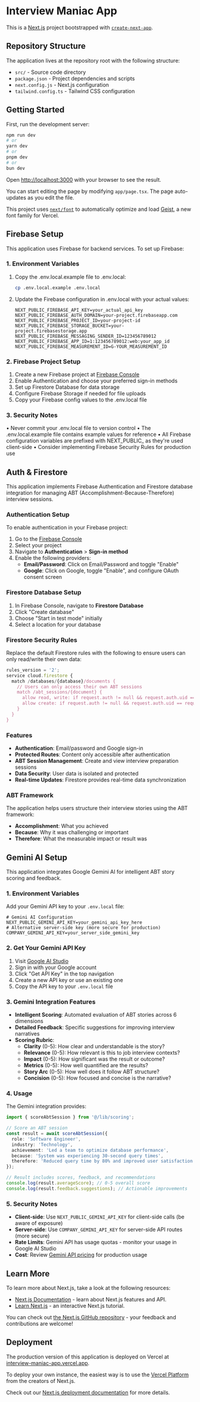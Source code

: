 # Interview Maniac App

This is a [Next.js](https://nextjs.org/) project bootstrapped with [`create-next-app`](https://nextjs.org/docs/app/api-reference/cli/create-next-app).

## Repository Structure

The application lives at the repository root with the following structure:
- `src/` - Source code directory
- `package.json` - Project dependencies and scripts
- `next.config.js` - Next.js configuration
- `tailwind.config.ts` - Tailwind CSS configuration

## Getting Started

First, run the development server:

```bash
npm run dev
# or
yarn dev
# or
pnpm dev
# or
bun dev
```

Open [http://localhost:3000](http://localhost:3000) with your browser to see the result.

You can start editing the page by modifying `app/page.tsx`. The page auto-updates as you edit the file.

This project uses [`next/font`](https://nextjs.org/docs/app/building-your-application/optimizing/fonts) to automatically optimize and load [Geist](https://vercel.com/font), a new font family for Vercel.

## Firebase Setup

This application uses Firebase for backend services. To set up Firebase:

### 1. Environment Variables

1. Copy the .env.local.example file to .env.local:
   ```bash
   cp .env.local.example .env.local
   ```

2. Update the Firebase configuration in .env.local with your actual values:
   ```env
   NEXT_PUBLIC_FIREBASE_API_KEY=your_actual_api_key
   NEXT_PUBLIC_FIREBASE_AUTH_DOMAIN=your-project.firebaseapp.com
   NEXT_PUBLIC_FIREBASE_PROJECT_ID=your-project-id
   NEXT_PUBLIC_FIREBASE_STORAGE_BUCKET=your-project.firebasestorage.app
   NEXT_PUBLIC_FIREBASE_MESSAGING_SENDER_ID=123456789012
   NEXT_PUBLIC_FIREBASE_APP_ID=1:123456789012:web:your_app_id
   NEXT_PUBLIC_FIREBASE_MEASUREMENT_ID=G-YOUR_MEASUREMENT_ID
   ```

### 2. Firebase Project Setup

1. Create a new Firebase project at [Firebase Console](https://console.firebase.google.com/)
2. Enable Authentication and choose your preferred sign-in methods
3. Set up Firestore Database for data storage
4. Configure Firebase Storage if needed for file uploads
5. Copy your Firebase config values to the .env.local file

### 3. Security Notes

• Never commit your .env.local file to version control
• The .env.local.example file contains example values for reference
• All Firebase configuration variables are prefixed with NEXT_PUBLIC_ as they're used client-side
• Consider implementing Firebase Security Rules for production use

## Auth & Firestore

This application implements Firebase Authentication and Firestore database integration for managing ABT (Accomplishment-Because-Therefore) interview sessions.

### Authentication Setup

To enable authentication in your Firebase project:

1. Go to the [Firebase Console](https://console.firebase.google.com/)
2. Select your project
3. Navigate to **Authentication** > **Sign-in method**
4. Enable the following providers:
   - **Email/Password**: Click on Email/Password and toggle "Enable"
   - **Google**: Click on Google, toggle "Enable", and configure OAuth consent screen

### Firestore Database Setup

1. In Firebase Console, navigate to **Firestore Database**
2. Click "Create database"
3. Choose "Start in test mode" initially
4. Select a location for your database

### Firestore Security Rules

Replace the default Firestore rules with the following to ensure users can only read/write their own data:

```javascript
rules_version = '2';
service cloud.firestore {
  match /databases/{database}/documents {
    // Users can only access their own ABT sessions
    match /abt_sessions/{document} {
      allow read, write: if request.auth != null && request.auth.uid == resource.data.uid;
      allow create: if request.auth != null && request.auth.uid == request.resource.data.uid;
    }
  }
}
```

### Features

- **Authentication**: Email/password and Google sign-in
- **Protected Routes**: Content only accessible after authentication
- **ABT Session Management**: Create and view interview preparation sessions
- **Data Security**: User data is isolated and protected
- **Real-time Updates**: Firestore provides real-time data synchronization

### ABT Framework

The application helps users structure their interview stories using the ABT framework:
- **Accomplishment**: What you achieved
- **Because**: Why it was challenging or important
- **Therefore**: What the measurable impact or result was

## Gemini AI Setup

This application integrates Google Gemini AI for intelligent ABT story scoring and feedback.

### 1. Environment Variables

Add your Gemini API key to your `.env.local` file:

```env
# Gemini AI Configuration
NEXT_PUBLIC_GEMINI_API_KEY=your_gemini_api_key_here
# Alternative server-side key (more secure for production)
COMPANY_GEMINI_API_KEY=your_server_side_gemini_key
```

### 2. Get Your Gemini API Key

1. Visit [Google AI Studio](https://aistudio.google.com/)
2. Sign in with your Google account
3. Click "Get API Key" in the top navigation
4. Create a new API key or use an existing one
5. Copy the API key to your `.env.local` file

### 3. Gemini Integration Features

- **Intelligent Scoring**: Automated evaluation of ABT stories across 6 dimensions
- **Detailed Feedback**: Specific suggestions for improving interview narratives
- **Scoring Rubric**: 
  - **Clarity** (0-5): How clear and understandable is the story?
  - **Relevance** (0-5): How relevant is this to job interview contexts?
  - **Impact** (0-5): How significant was the result or outcome?
  - **Metrics** (0-5): How well quantified are the results?
  - **Story Arc** (0-5): How well does it follow ABT structure?
  - **Concision** (0-5): How focused and concise is the narrative?

### 4. Usage

The Gemini integration provides:

```typescript
import { scoreAbtSession } from '@/lib/scoring';

// Score an ABT session
const result = await scoreAbtSession({
  role: 'Software Engineer',
  industry: 'Technology',
  achievement: 'Led a team to optimize database performance',
  because: 'System was experiencing 30-second query times',
  therefore: 'Reduced query time by 80% and improved user satisfaction'
});

// Result includes scores, feedback, and recommendations
console.log(result.averageScore); // 0-5 overall score
console.log(result.feedback.suggestions); // Actionable improvements
```

### 5. Security Notes

- **Client-side**: Use `NEXT_PUBLIC_GEMINI_API_KEY` for client-side calls (be aware of exposure)
- **Server-side**: Use `COMPANY_GEMINI_API_KEY` for server-side API routes (more secure)
- **Rate Limits**: Gemini API has usage quotas - monitor your usage in Google AI Studio
- **Cost**: Review [Gemini API pricing](https://ai.google.dev/pricing) for production usage

## Learn More

To learn more about Next.js, take a look at the following resources:

- [Next.js Documentation](https://nextjs.org/docs) - learn about Next.js features and API.
- [Learn Next.js](https://nextjs.org/learn) - an interactive Next.js tutorial.

You can check out [the Next.js GitHub repository](https://github.com/vercel/next.js/) - your feedback and contributions are welcome!

## Deployment

The production version of this application is deployed on Vercel at [interview-maniac-app.vercel.app](https://interview-maniac-app.vercel.app/).

To deploy your own instance, the easiest way is to use the [Vercel Platform](https://vercel.com/new) from the creators of Next.js.

Check out our [Next.js deployment documentation](https://nextjs.org/docs/deployment) for more details.
